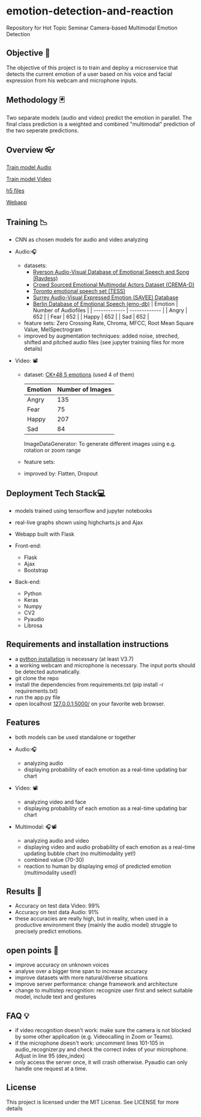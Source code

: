 # emotion-detection-and-reaction

Repository for Hot Topic Seminar Camera-based Multimodal Emotion Detection


## Objective 🎯

The objective of this project is to train and deploy a microservice that detects the current emotion of a user based on his voice and facial expression from his webcam and microphone inputs.

## Methodology 🃏

Two separate models (audio and video) predict the emotion in parallel. The final class prediction is a weighted and combined "multimodal" prediction of the two seperate predictions.

## Overview 👓

<a href="https://github.com/wintechis/emotion-detection-and-reaction/tree/main/FacialEmotion">Train model Audio<a>
	
<a href="https://github.com/wintechis/emotion-detection-and-reaction/tree/main/FacialEmotion">Train model Video<a>
	
<a href="https://github.com/wintechis/emotion-detection-and-reaction/tree/main/SER">h5 files<a> 
	
<a href="https://github.com/wintechis/emotion-detection-and-reaction/tree/main/webapp">Webapp<a> 

## Training 📉

 - CNN as chosen models for audio and video analyzing
	
 - Audio:🎧
	 - datasets:
		- <a href="https://zenodo.org/record/1188976">Ryerson Audio-Visual Database of Emotional Speech and Song (Ravdess)<a>
		- <a href="https://github.com/CheyneyComputerScience/CREMA-D">Crowd Sourced Emotional Multimodal Actors Dataset (CREMA-D)<a>
		- <a href="https://tspace.library.utoronto.ca/handle/1807/24487">Toronto emotional speech set (TESS)<a>
		- <a href="http://kahlan.eps.surrey.ac.uk/savee/Database.html">Surrey Audio-Visual Expressed Emotion (SAVEE) Database<a>
		- <a href="http://emodb.bilderbar.info/docu/">Berlin Database of Emotional Speech (emo-db)<a>
		| Emotion  | Number of Audiofiles |
		| ------------- | ------------- |
		| Angry  | 652  |
		| Fear  | 652  |
		| Happy  | 652  |
		| Sad  | 652  |
 	- feature sets: Zero Crossing Rate, Chroma, MFCC, Root Mean Square Value, MelSpectrogram
 	- improved by augmentation techniques: added noise, streched, shifted and pitched audio files (see jupyter training files for more details)
	
- Video: 📽️
	- dataset: <a href="https://www.kaggle.com/datasets/gauravsharma99/ck48-5-emotions">CK+48 5 emotions<a> (used 4 of them)
	
		| Emotion  | Number of Images |
		| ------------- | ------------- |
		| Angry  | 135  |
		| Fear  | 75  |
		| Happy  | 207  |
		| Sad  | 84  |
		
		ImageDataGenerator: To generate different images using e.g. rotation or zoom range 
	- feature sets: 
	- improved by: Flatten, Dropout
	
## Deployment Tech Stack💻

 - models trained using tensorflow and jupyter notebooks
 - real-live graphs shown using highcharts.js and Ajax 
 - Webapp built with Flask
	
- Front-end:
	- Flask
	- Ajax
	- Bootstrap
- Back-end: 
	- Python
	- Keras
	- Numpy
	- CV2
	- Pyaudio
	- Librosa

## Requirements and installation instructions 

 - a <a href="https://www.python.org/downloads/">python installation<a> is necessary (at least V3.7)
 - a working webcam and microphone is necessary. The input ports should be detected automatically.
 - git clone the repo
 - install the dependencies from requirements.txt (pip install -r requirements.txt)
 - run the app.py file
 - open localhost <a href="https://127.0.0.1:5000/">127.0.0.1:5000/<a> on your favorite web browser. 
 
 ## Features
 
 - both models can be used standalone or together
	
 - Audio:🎧
	- analyzing audio
	- displaying probability of each emotion as a real-time updating bar chart
 - Video: 📽️
	- analyzing video and face
	- displaying probability of each emotion as a real-time updating bar chart
 - Multimodal: 🎧📽️
	- analyzing audio and video
	- displaying video and audio probability of each emotion as a real-time updating bubble chart (no multimodality yet!)
	- combined value (70-30)
	- reaction to human by displaying emoji of predicted emotion (multimodality used!)
	
## Results 🎯

 - Accuracy on test data Video: 99%
 - Accuracy on test data Audio: 91%
 - these accuracies are really high, but in reality, when used in a productive environment they (mainly the audio model) struggle to precisely predict emotions.
	
 
 ## open points 📄
 
 - improve accuracy on unknown voices
 - analyse over a bigger time span to increase accuracy
 - improve datasets with more natural/diverse situations
 - improve server performance: change framework and architecture
 - change to multistep recognition: recognize user first and select suitable model, include text and gestures


 ## FAQ 💡
 
 - if video recognition doesn't work: make sure the camera is not blocked by some other application (e.g. Videocalling in Zoom or Teams).
 - if the microphone doesn't work: uncomment lines 101-105 in audio_recognizer.py and check the correct index of your microphone. Adjust in line 95 (dev_index)
 - only access the server once, it will crash otherwise. Pyaudio can only handle one request at a time.
 
 
## License

This project is licensed under the MIT License. See LICENSE for more details
